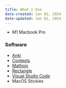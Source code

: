 ```yaml
---
title: What I Use
date-created: Jan 02, 2024
date-updated: Jan 02, 2024
---
```


- M1 Macbook Pro

### Software

- [Anki](https://apps.ankiweb.net/)
- [Contexts](https://contexts.co/)
- [Mathpix](https://mathpix.com/)
- [Rectangle](https://rectangleapp.com/)
- [Visual Studio Code](https://code.visualstudio.com/)
- MacOS Stickies